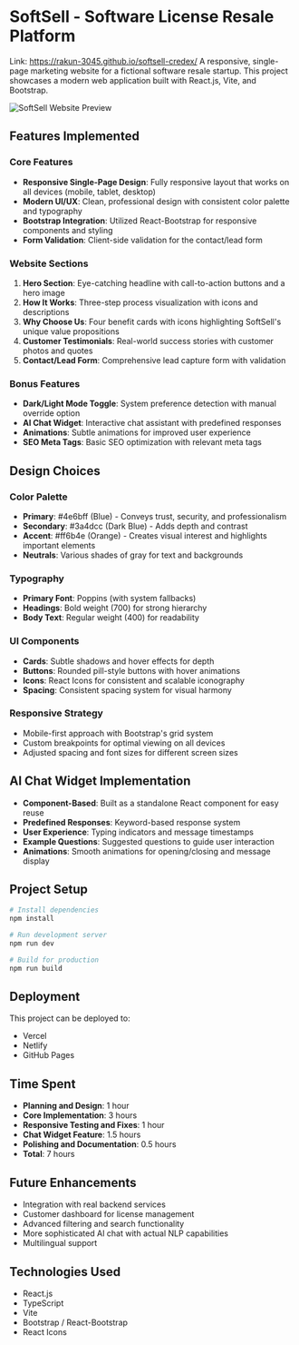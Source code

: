 # SoftSell - Software License Resale Platform
Link: https://rakun-3045.github.io/softsell-credex/
A responsive, single-page marketing website for a fictional software resale startup. This project showcases a modern web application built with React.js, Vite, and Bootstrap.

![SoftSell Website Preview](https://placehold.co/800x400?text=SoftSell+Website+Preview)

## Features Implemented

### Core Features
- **Responsive Single-Page Design**: Fully responsive layout that works on all devices (mobile, tablet, desktop)
- **Modern UI/UX**: Clean, professional design with consistent color palette and typography
- **Bootstrap Integration**: Utilized React-Bootstrap for responsive components and styling
- **Form Validation**: Client-side validation for the contact/lead form

### Website Sections
1. **Hero Section**: Eye-catching headline with call-to-action buttons and a hero image
2. **How It Works**: Three-step process visualization with icons and descriptions
3. **Why Choose Us**: Four benefit cards with icons highlighting SoftSell's unique value propositions
4. **Customer Testimonials**: Real-world success stories with customer photos and quotes
5. **Contact/Lead Form**: Comprehensive lead capture form with validation

### Bonus Features
- **Dark/Light Mode Toggle**: System preference detection with manual override option
- **AI Chat Widget**: Interactive chat assistant with predefined responses
- **Animations**: Subtle animations for improved user experience
- **SEO Meta Tags**: Basic SEO optimization with relevant meta tags

## Design Choices

### Color Palette
- **Primary**: #4e6bff (Blue) - Conveys trust, security, and professionalism
- **Secondary**: #3a4dcc (Dark Blue) - Adds depth and contrast
- **Accent**: #ff6b4e (Orange) - Creates visual interest and highlights important elements
- **Neutrals**: Various shades of gray for text and backgrounds

### Typography
- **Primary Font**: Poppins (with system fallbacks)
- **Headings**: Bold weight (700) for strong hierarchy
- **Body Text**: Regular weight (400) for readability

### UI Components
- **Cards**: Subtle shadows and hover effects for depth
- **Buttons**: Rounded pill-style buttons with hover animations
- **Icons**: React Icons for consistent and scalable iconography
- **Spacing**: Consistent spacing system for visual harmony

### Responsive Strategy
- Mobile-first approach with Bootstrap's grid system
- Custom breakpoints for optimal viewing on all devices
- Adjusted spacing and font sizes for different screen sizes

## AI Chat Widget Implementation
- **Component-Based**: Built as a standalone React component for easy reuse
- **Predefined Responses**: Keyword-based response system
- **User Experience**: Typing indicators and message timestamps
- **Example Questions**: Suggested questions to guide user interaction
- **Animations**: Smooth animations for opening/closing and message display

## Project Setup

```bash
# Install dependencies
npm install

# Run development server
npm run dev

# Build for production
npm run build
```

## Deployment
This project can be deployed to:
- Vercel
- Netlify
- GitHub Pages

## Time Spent
- **Planning and Design**: 1 hour
- **Core Implementation**: 3 hours
- **Responsive Testing and Fixes**: 1 hour
- **Chat Widget Feature**: 1.5 hours
- **Polishing and Documentation**: 0.5 hours
- **Total**: 7 hours

## Future Enhancements
- Integration with real backend services
- Customer dashboard for license management
- Advanced filtering and search functionality
- More sophisticated AI chat with actual NLP capabilities
- Multilingual support

## Technologies Used
- React.js
- TypeScript
- Vite
- Bootstrap / React-Bootstrap
- React Icons
